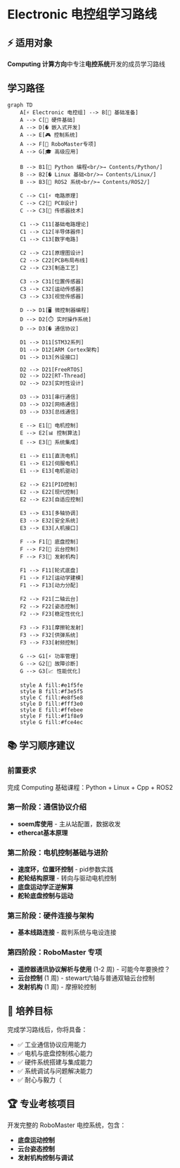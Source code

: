 # Electronic 电控组学习路线

## ⚡ 适用对象

**Computing 计算方向**中专注**电控系统**开发的成员学习路线

## 学习路径

```mermaid
graph TD
    A[⚡ Electronic 电控组] --> B[🔰 基础准备]
    A --> C[🔧 硬件基础]
    A --> D[� 嵌入式开发]
    A --> E[🎮 控制系统]
    A --> F[🤖 RoboMaster专项]
    A --> G[🎓 高级应用]

    B --> B1[📄 Python 编程<br/>→ Contents/Python/]
    B --> B2[� Linux 基础<br/>→ Contents/Linux/]
    B --> B3[🤖 ROS2 系统<br/>→ Contents/ROS2/]

    C --> C1[⚡ 电路原理]
    C --> C2[🔌 PCB设计]
    C --> C3[📡 传感器技术]

    C1 --> C11[基础电路理论]
    C1 --> C12[半导体器件]
    C1 --> C13[数字电路]

    C2 --> C21[原理图设计]
    C2 --> C22[PCB布局布线]
    C2 --> C23[制造工艺]

    C3 --> C31[位置传感器]
    C3 --> C32[运动传感器]
    C3 --> C33[视觉传感器]

    D --> D1[🖥️ 微控制器编程]
    D --> D2[⏱️ 实时操作系统]
    D --> D3[� 通信协议]

    D1 --> D11[STM32系列]
    D1 --> D12[ARM Cortex架构]
    D1 --> D13[外设接口]

    D2 --> D21[FreeRTOS]
    D2 --> D22[RT-Thread]
    D2 --> D23[实时性设计]

    D3 --> D31[串行通信]
    D3 --> D32[网络通信]
    D3 --> D33[总线通信]

    E --> E1[🔄 电机控制]
    E --> E2[📊 控制算法]
    E --> E3[🔗 系统集成]

    E1 --> E11[直流电机]
    E1 --> E12[伺服电机]
    E1 --> E13[电机驱动]

    E2 --> E21[PID控制]
    E2 --> E22[现代控制]
    E2 --> E23[自适应控制]

    E3 --> E31[多轴协调]
    E3 --> E32[安全系统]
    E3 --> E33[人机接口]

    F --> F1[🚗 底盘控制]
    F --> F2[🎯 云台控制]
    F --> F3[🔫 发射机构]

    F1 --> F11[轮式底盘]
    F1 --> F12[运动学建模]
    F1 --> F13[动力分配]

    F2 --> F21[二轴云台]
    F2 --> F22[姿态控制]
    F2 --> F23[稳定性优化]

    F3 --> F31[摩擦轮发射]
    F3 --> F32[供弹系统]
    F3 --> F33[射频控制]

    G --> G1[⚡ 功率管理]
    G --> G2[🔧 故障诊断]
    G --> G3[📈 性能优化]

    style A fill:#e1f5fe
    style B fill:#f3e5f5
    style C fill:#e8f5e8
    style D fill:#fff3e0
    style E fill:#ffebee
    style F fill:#f1f8e9
    style G fill:#fce4ec
```

## 📚 学习顺序建议

### 前置要求

完成 Computing 基础课程：Python + Linux + Cpp + ROS2

### 第一阶段：通信协议介绍 
- **soem库使用**  - 主从站配置，数据收发
- **ethercat基本原理**

### 第二阶段：电机控制基础与进阶
- **速度环，位置环控制** - pid参数实践
- **舵轮结构原理** - 转向与驱动电机控制
- **底盘运动学正逆解算**
- **舵轮底盘控制与运动** 

### 第三阶段：硬件连接与架构 
- **基本线路连接** - 裁判系统与电设连接 

### 第四阶段：RoboMaster 专项 
- **遥控器通讯协议解析与使用** (1-2 周) - 可能今年要换控？
- **云台控制** (1 周) - stewart六轴与普通双轴云台控制
- **发射机构** (1 周) - 摩擦轮控制


## 🎯 培养目标

完成学习路线后，你将具备：

- ✅ 工业通信协议应用能力
- ✅ 电机与底盘控制核心能力
- ✅ 硬件系统搭建与集成能力
- ✅ 系统调试与问题解决能力
- ✅ 耐心与毅力（

## 🏆 专业考核项目

开发完整的 RoboMaster 电控系统，包含：

- **底盘运动控制**
- **云台姿态控制**
- **发射机构控制与调试**

